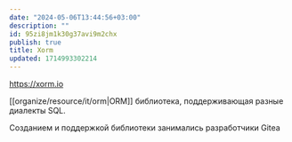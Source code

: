 ```yaml
---
date: "2024-05-06T13:44:56+03:00"
description: ""
id: 95zi8jm1k30g37avi9m2chx
publish: true
title: Xorm
updated: 1714993302214
---
```

<https://xorm.io> 

[[organize/resource/it/orm|ORM]] библиотека, поддерживающая разные диалекты SQL.

Созданием и поддержкой библиотеки занимались разработчики Gitea
